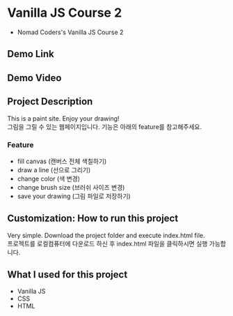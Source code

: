 # Vanilla JS Course 2
- Nomad Coders's Vanilla JS Course 2

## Demo Link

## Demo Video

## Project Description 
This is a paint site. Enjoy your drawing!  
그림을 그릴 수 있는 웹페이지입니다. 기능은 아래의 feature를 참고해주세요.
### Feature 
- fill canvas (캔버스 전체 색칠하기)
- draw a line (선으로 그리기)
- change color (색 변경)
- change brush size (브러쉬 사이즈 변경)
- save your drawing (그림 파일로 저장하기)

## Customization: How to run this project
Very simple. Download the project folder and execute index.html file.  
프로젝트를 로컬컴퓨터에 다운로드 하신 후 index.html 파일을 클릭하시면 실행 가능합니다.

## What I used for this project 
- Vanilla JS
- CSS
- HTML
